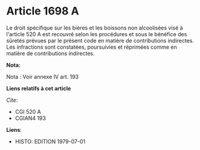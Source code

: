 # Article 1698 A

Le droit spécifique sur les bières et les boissons non alcoolisées visé à l'article 520 A est recouvré selon les procédures
et sous le bénéfice des sûretés prévues par le présent code en matière de contributions indirectes. Les infractions sont
constatées, poursuivies et réprimées comme en matière de contributions indirectes.

**Nota:**

Nota : Voir annexe IV art. 193

**Liens relatifs à cet article**

_Cite_:

  - CGI 520 A
  - CGIAN4 193

**Liens**:

  - HISTO: EDITION 1979-07-01
